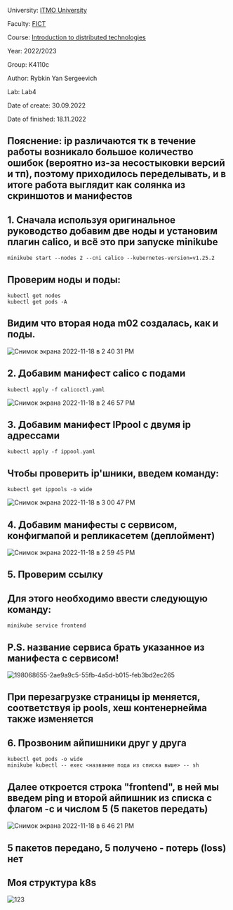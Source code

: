 University: [ITMO University](https://itmo.ru/ru/)

Faculty: [FICT](https://fict.itmo.ru)

Course: [Introduction to distributed technologies](https://github.com/itmo-ict-faculty/introduction-to-distributed-technologies)

Year: 2022/2023

Group: K4110c

Author: Rybkin Yan Sergeevich

Lab: Lab4

Date of create: 30.09.2022

Date of finished: 18.11.2022

## Пояснение: ip различаются тк в течение работы возникало большое количество ошибок (вероятно из-за несостыковки версий и тп), поэтому приходилось переделывать, и в итоге работа выглядит как солянка из скриншотов и манифестов

## 1. Сначала используя оригинальное руководство добавим две ноды и установим плагин calico, и всё это при запуске minikube

```
minikube start --nodes 2 --cni calico --kubernetes-version=v1.25.2
```

## Проверим ноды и поды:

```
kubectl get nodes 
kubectl get pods -A
```

## Видим что вторая нода m02 создалась, как и поды.

![Снимок экрана 2022-11-18 в 2 40 31 PM](https://user-images.githubusercontent.com/111576120/202697654-97ca89fb-bd8e-4399-aba7-05bd511e9000.png)

## 2. Добавим манифест calico с подами

```
kubectl apply -f calicoctl.yaml
```

![Снимок экрана 2022-11-18 в 2 46 57 PM](https://user-images.githubusercontent.com/111576120/202698399-0975afb5-0815-453a-890d-6fab9436ef31.png)

## 3. Добавим манифест IPpool с двумя ip адрессами

```
kubectl apply -f ippool.yaml
```

## Чтобы проверить ip'шники, введем команду:

```
kubectl get ippools -o wide
```

![Снимок экрана 2022-11-18 в 3 00 47 PM](https://user-images.githubusercontent.com/111576120/202700685-389bacb6-e7c5-46db-a1d3-edeacfd1cdac.png)

## 4. Добавим манифесты с сервисом, конфигмапой и репликасетем (деплоймент)

![Снимок экрана 2022-11-18 в 2 59 45 PM](https://user-images.githubusercontent.com/111576120/202700804-b007c03b-00e9-46a4-ae49-c839e9430c09.png)

## 5. Проверим ссылку

## Для этого необходимо ввести следующую команду:

```
minikube service frontend 
```

## P.S. название сервиса брать указанное из манифеста с сервисом!

![198068655-2ae9a9c5-55fb-4a5d-b015-feb3bd2ec265](https://user-images.githubusercontent.com/111576120/202743541-4630cc07-e3e4-4a86-b121-f7c8691ecaf7.png)

## При перезагрузке страницы ip меняется, соответствуя ip pools, хеш контенернейма также изменяется

## 6. Прозвоним айпишники друг у друга

 ```
 kubectl get pods -o wide
 minikube kubectl -- exec <название пода из списка выше> -- sh
 ```

## Далее откроется строка "frontend", в ней мы введем ping и второй айпишник из списка с флагом -c и числом 5 (5 пакетов передать)

![Снимок экрана 2022-11-18 в 6 46 21 PM](https://user-images.githubusercontent.com/111576120/202744828-3e8d46aa-32f1-45bd-95ff-ba214eec9237.png)

## 5 пакетов передано, 5 получено - потерь (loss) нет

## Моя структура k8s

![123](https://user-images.githubusercontent.com/111576120/202751355-9040f536-b8a4-4856-9047-ab7d6136b71f.png)

